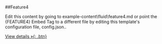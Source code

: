 ##Feature4

Edit this content by going to example-content\fluid\feature4.md or point the {FEATURE4} Embed Tag to a different file by editing this template's configuration file, config.json..

[View details &raquo;{: .btn}](#)
